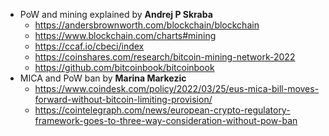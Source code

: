 - PoW and mining explained by **Andrej P Skraba**
  -  https://andersbrownworth.com/blockchain/blockchain
  -  https://www.blockchain.com/charts#mining
  -  https://ccaf.io/cbeci/index
  -  https://coinshares.com/research/bitcoin-mining-network-2022
  -  https://github.com/bitcoinbook/bitcoinbook
- MICA and PoW ban by **Marina Markezic**
  - https://www.coindesk.com/policy/2022/03/25/eus-mica-bill-moves-forward-without-bitcoin-limiting-provision/
  - https://cointelegraph.com/news/european-crypto-regulatory-framework-goes-to-three-way-consideration-without-pow-ban
